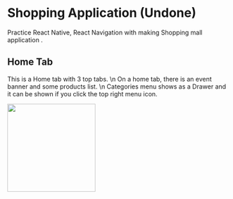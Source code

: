 # Shopping Application (Undone)
Practice React Native, React Navigation with making Shopping mall application .

## Home Tab
This is a Home tab with 3 top tabs. \n
On a home tab, there is an event banner and some products list. \n
Categories menu shows as a Drawer and it can be shown if you click the top right menu icon.

<image src="https://user-images.githubusercontent.com/72160826/131164290-7468a06d-c70a-4b43-8448-253347817108.gif" style="width: 200px; "/>
